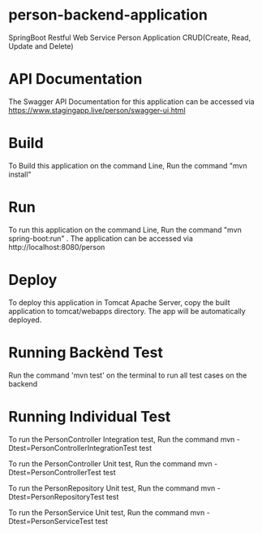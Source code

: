# person-backend-application
SpringBoot Restful Web Service Person Application CRUD(Create, Read, Update and Delete)

# API Documentation
The Swagger API Documentation for this application can be accessed via https://www.stagingapp.live/person/swagger-ui.html

# Build
To Build this application on the command Line, Run the command "mvn install"

# Run
To run this application on the command Line, Run the command "mvn spring-boot:run" . The application can be accessed via http://localhost:8080/person

# Deploy
To deploy this application in Tomcat Apache Server, copy the built application to tomcat/webapps directory. The app will be automatically deployed.

# Running Backènd Test
Run the command 'mvn test' on the terminal to run all test cases on the backend

# Running Individual Test
To run the PersonController Integration test, Run the command mvn -Dtest=PersonControllerIntegrationTest test

To run the PersonController Unit test, Run the command mvn -Dtest=PersonControllerTest test

To run the PersonRepository Unit test, Run the command mvn -Dtest=PersonRepositoryTest test

To run the PersonService Unit test, Run the command mvn -Dtest=PersonServiceTest test


